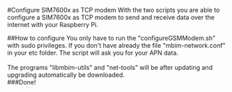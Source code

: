 #Configure SIM7600x as TCP modem
With the two scripts you are able to configure a SIM7600x as TCP modem to 
send and receive data over the internet with your Raspberry Pi.

##How to configure
You only have to run the "configureGSMModem.sh" with sudo privileges. If you 
don't have already the file "mbim-network.conf" in your etc folder. The script 
will ask you for your APN data.
</br></br>
The programs "libmbim-utils" and "net-tools" will be after updating and upgrading
automatically be downloaded.
</br>
###Done!